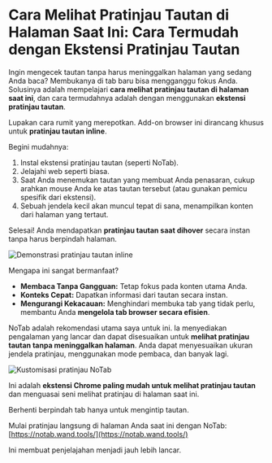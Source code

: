 # Cara Melihat Pratinjau Tautan di Halaman Saat Ini: Cara Termudah dengan Ekstensi Pratinjau Tautan

Ingin mengecek tautan tanpa harus meninggalkan halaman yang sedang Anda baca? Membukanya di tab baru bisa mengganggu fokus Anda. Solusinya adalah mempelajari **cara melihat pratinjau tautan di halaman saat ini**, dan cara termudahnya adalah dengan menggunakan **ekstensi pratinjau tautan**.

Lupakan cara rumit yang merepotkan. Add-on browser ini dirancang khusus untuk **pratinjau tautan inline**.

Begini mudahnya:
1.  Instal ekstensi pratinjau tautan (seperti NoTab).
2.  Jelajahi web seperti biasa.
3.  Saat Anda menemukan tautan yang membuat Anda penasaran, cukup arahkan mouse Anda ke atas tautan tersebut (atau gunakan pemicu spesifik dari ekstensi).
4.  Sebuah jendela kecil akan muncul tepat di sana, menampilkan konten dari halaman yang tertaut.

Selesai! Anda mendapatkan **pratinjau tautan saat dihover** secara instan tanpa harus berpindah halaman.

![Demonstrasi pratinjau tautan inline](images/notab1.png)

Mengapa ini sangat bermanfaat?
*   **Membaca Tanpa Gangguan:** Tetap fokus pada konten utama Anda.
*   **Konteks Cepat:** Dapatkan informasi dari tautan secara instan.
*   **Mengurangi Kekacauan:** Menghindari membuka tab yang tidak perlu, membantu Anda **mengelola tab browser secara efisien**.

NoTab adalah rekomendasi utama saya untuk ini. Ia menyediakan pengalaman yang lancar dan dapat disesuaikan untuk **melihat pratinjau tautan tanpa meninggalkan halaman**. Anda dapat menyesuaikan ukuran jendela pratinjau, menggunakan mode pembaca, dan banyak lagi.

![Kustomisasi pratinjau NoTab](images/notab2.png)

Ini adalah **ekstensi Chrome paling mudah untuk melihat pratinjau tautan** dan menguasai seni melihat pratinjau di halaman saat ini.

Berhenti berpindah tab hanya untuk mengintip tautan.

Mulai pratinjau langsung di halaman Anda saat ini dengan NoTab: [https://notab.wand.tools/](https://notab.wand.tools/)

Ini membuat penjelajahan menjadi jauh lebih lancar.
